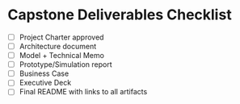 # Capstone Deliverables Checklist
- [ ] Project Charter approved
- [ ] Architecture document
- [ ] Model + Technical Memo
- [ ] Prototype/Simulation report
- [ ] Business Case
- [ ] Executive Deck
- [ ] Final README with links to all artifacts
